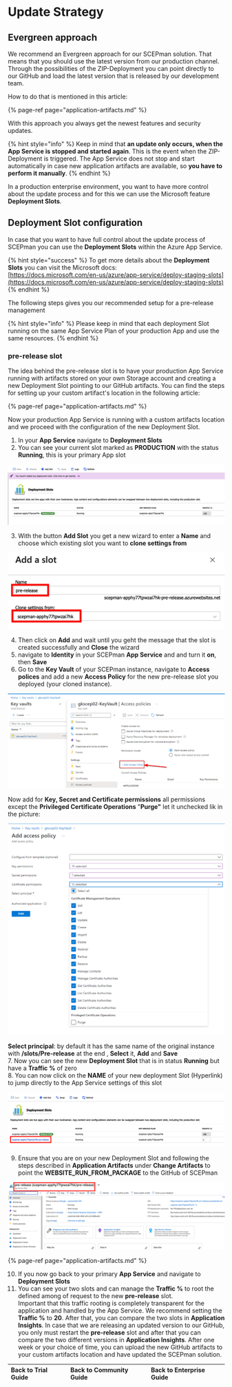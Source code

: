# Update Strategy

## Evergreen approach

We recommend an Evergreen approach for our SCEPman solution. That means that you should use the latest version from our production channel. Through the possibilities of the ZIP-Deployment you can point directly to our GitHub and load the latest version that is released by our development team.

How to do that is mentioned in this article: 

{% page-ref page="application-artifacts.md" %}

With this approach you always get the newest features and security updates.

{% hint style="info" %}
Keep in mind that **an update only occurs, when the App Service is stopped and started again**. This is the event when the ZIP-Deployment is triggered. The App Service does not stop and start automatically in case new application artifacts are available, so **you have to perform it manually**.
{% endhint %}

In a production enterprise environment, you want to have more control about the update process and for this we can use the Microsoft feature **Deployment Slots**.

## Deployment Slot configuration

In case that you want to have full control about the update process of SCEPman you can use the **Deployment Slots** within the Azure App Service.

{% hint style="success" %}
To get more details about the **Deployment Slots** you can visit the Microsoft docs:   
[https://docs.microsoft.com/en-us/azure/app-service/deploy-staging-slots](https://docs.microsoft.com/en-us/azure/app-service/deploy-staging-slots)
{% endhint %}

The following steps gives you our recommended setup for a pre-release management

{% hint style="info" %}
Please keep in mind that each deployment Slot running on the same App Service Plan of your production App and use the same resources.
{% endhint %}

### pre-release slot

The idea behind the pre-release slot is to have your production App Service running with artifacts stored on your own Storage account and creating a new Deployment Slot pointing to our GitHub artifacts. You can find the steps for setting up your custom artifact's location in the following article: 

{% page-ref page="application-artifacts.md" %}

Now your production App Service is running with a custom artifacts location and we proceed with the configuration of the new Deployment Slot.

1. In your **App Service** navigate to **Deployment Slots**
2. You can see your current slot marked as **PRODUCTION** with the status **Running**, this is your primary App slot

![](../../.gitbook/assets/screen-shot-2021-01-25-at-17.35.39.png)

3. With the button **Add Slot** you get a new wizard to enter a **Name** and choose which existing slot you want to **clone settings from**

![](../../.gitbook/assets/screen-shot-2021-01-25-at-17.38.38.png)

4. Then click on **Add** and wait until you geht the message that the slot is created successfully and **Close** the wizard  
5. navigate to **Identity** in your SCEPman **App Service** and  and turn it **on**, then **Save**  
6. Go to the **Key Vault** of your SCEPman instance, navigate to **Access polices** and add a new **Access Policy** for the new pre-release slot you deployed \(your cloned instance\). 

![](../../.gitbook/assets/2021-07-09-15_57_46-gkscep02-keyvault-microsoft-azure-and-4-more-pages-c4a8-ehamed-microsoft-.png)

Now add for **Key, Secret and Certificate permissions** all permissions except the **Privileged Certificate Operations** "**Purge"** let it unchecked lik in the picture:

![](../../.gitbook/assets/2021-07-09-15_59_46-add-access-policy-microsoft-azure-and-4-more-pages-c4a8-ehamed-microsoft-.png)

**Select principal**: by default it has the same name of the original instance with **/slots/Pre-release** at the end , **Select** it, **Add** and **Save**  
7. Now you can see the new **Deployment Slot** that is in status **Running** but have a **Traffic %** of zero  
8. You can now click on the **NAME** of your new deployment Slot \(Hyperlink\) to jump directly to the App Service settings of this slot

![](../../.gitbook/assets/screen-shot-2021-01-25-at-17.41.23.png)

9. Ensure that you are on your new Deployment Slot and following the steps described in **Application Artifacts** under **Change Artifacts** to point the **WEBSITE\_RUN\_FROM\_PACKAGE** to the GitHub of SCEPman

![](../../.gitbook/assets/screen-shot-2021-01-25-at-17.42.45.png)

{% page-ref page="application-artifacts.md" %}

10. If you now go back to your primary **App Service** and navigate to **Deployment Slots**  
11. You can see your two slots and can manage the **Traffic %** to root the defined among of request to the new **pre-release** slot.  
Important that this traffic rooting is completely transparent for the application and handled by the App Service. We recommend setting the **Traffic %** to **20**. After that, you can compare the two slots in **Application Insights**. In case that we are releasing an updated version to our GitHub, you only must restart the **pre-release** slot and after that you can compare the two different versions in **Application Insights**. After one week or your choice of time, you can upload the new GitHub artifacts to your custom artifacts location and have updated the SCEPman solution.

| Back to Trial Guide | Back to Community Guide | ​Back to Enterprise Guide​ |
| :--- | :--- | :--- |


